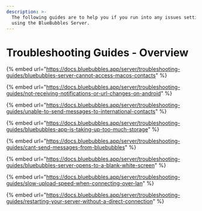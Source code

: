 ```yaml
---
description: >-
  The following guides are to help you if you run into any issues setting up or
  using the BlueBubbles Server.
---
```


# Troubleshooting Guides - Overview

{% embed url="https://docs.bluebubbles.app/server/troubleshooting-guides/bluebubbles-server-cannot-access-macos-contacts" %}

{% embed url="https://docs.bluebubbles.app/server/troubleshooting-guides/not-receiving-notifications-or-url-changes-on-android" %}

{% embed url="https://docs.bluebubbles.app/server/troubleshooting-guides/unable-to-send-messages-to-international-contacts" %}

{% embed url="https://docs.bluebubbles.app/server/troubleshooting-guides/bluebubbles-app-is-taking-up-too-much-storage" %}

{% embed url="https://docs.bluebubbles.app/server/troubleshooting-guides/cant-send-messages-from-bluebubbles" %}

{% embed url="https://docs.bluebubbles.app/server/troubleshooting-guides/bluebubbles-server-opens-to-a-blank-white-screen" %}

{% embed url="https://docs.bluebubbles.app/server/troubleshooting-guides/slow-upload-speed-when-connecting-over-lan" %}

{% embed url="https://docs.bluebubbles.app/server/troubleshooting-guides/restarting-your-server-without-a-direct-connection" %}
